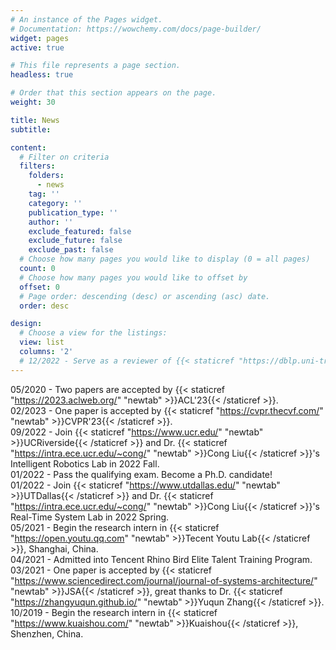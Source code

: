 ```yaml
---
# An instance of the Pages widget.
# Documentation: https://wowchemy.com/docs/page-builder/
widget: pages
active: true

# This file represents a page section.
headless: true

# Order that this section appears on the page.
weight: 30

title: News
subtitle:

content:
  # Filter on criteria
  filters:
    folders:
      - news
    tag: ''
    category: ''
    publication_type: ''
    author: ''
    exclude_featured: false
    exclude_future: false
    exclude_past: false
  # Choose how many pages you would like to display (0 = all pages)
  count: 0
  # Choose how many pages you would like to offset by
  offset: 0
  # Page order: descending (desc) or ascending (asc) date.
  order: desc

design:
  # Choose a view for the listings:
  view: list
  columns: '2'
  # 12/2022 - Serve as a reviewer of {{< staticref "https://dblp.uni-trier.de/db/journals/ppna/index.html" "newtab" >}}PPNA{{< /staticref >}}.<br>
---
```

05/2020 - Two papers are accepted by {{< staticref "https://2023.aclweb.org/" "newtab" >}}ACL'23{{< /staticref >}}.<br>
02/2023 - One paper is accepted by {{< staticref "https://cvpr.thecvf.com/" "newtab" >}}CVPR'23{{< /staticref >}}.<br>
09/2022 - Join {{< staticref "https://www.ucr.edu/" "newtab" >}}UCRiverside{{< /staticref >}} and Dr. {{< staticref "https://intra.ece.ucr.edu/~cong/" "newtab" >}}Cong Liu{{< /staticref >}}'s Intelligent Robotics Lab in 2022 Fall.<br>
01/2022 - Pass the qualifying exam. Become a Ph.D. candidate!<br>
01/2022 - Join {{< staticref "https://www.utdallas.edu/" "newtab" >}}UTDallas{{< /staticref >}} and Dr. {{< staticref "https://intra.ece.ucr.edu/~cong/" "newtab" >}}Cong Liu{{< /staticref >}}'s Real-Time System Lab in 2022 Spring.<br>
05/2021 - Begin the research intern in {{< staticref "https://open.youtu.qq.com" "newtab" >}}Tecent Youtu Lab{{< /staticref >}}, Shanghai, China.<br>
04/2021 - Admitted into Tencent Rhino Bird Elite Talent Training Program.<br>
03/2021 - One paper is accepted by {{< staticref "https://www.sciencedirect.com/journal/journal-of-systems-architecture/" "newtab" >}}JSA{{< /staticref >}}, great thanks to Dr. {{< staticref "https://zhangyuqun.github.io/" "newtab" >}}Yuqun Zhang{{< /staticref >}}.<br>
10/2019 - Begin the research intern in {{< staticref "https://www.kuaishou.com/" "newtab" >}}Kuaishou{{< /staticref >}}, Shenzhen, China.<br>